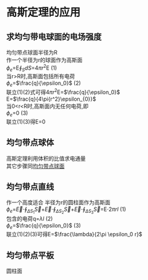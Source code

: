 # 高斯定理的应用  
## 求均匀带电球面的电场强度  
均匀带点球面半径为R  
作一个半径为r的球面作为高斯面  
$\phi_e$=E$\oint_{S}{dS}$=4$\pi$$r^2$E (1)  
当r>R时,高斯面包括所有电荷  
$\phi_e$=$\frac{q}{\epsilon_0}$ (2)  
联立(1)(2)式可得4$\pi$$r^2$E=$\frac{q}{\epsilon_0}$  
E=$\frac{q}{4\pi{r^2}\epsilon_{0}}$  
当0<r<R时,高斯面内无任何电荷,即  
$\phi_e$=0 (3)  
联立(1)(3)得E=0
## 均匀带点球体  
高斯定理利用体积的比值求电通量  
其它步骤同[均匀带点球面](#求均匀带电球面的电场强度)  

## 均匀带点直线  
作一个高度适合 半径为r的圆柱面作为高斯面  
$\phi_e$=$\vec{E}$${\cdot}$$\oint_{\Delta{S_1}}{\vec{S}}$+$\vec{E}$${\cdot}$$\oint_{\Delta{S_2}}{\vec{S}}$+$\vec{E}$${\cdot}$$\oint_{\Delta{S_3}}{\vec{S}}$=E$\cdot2\pi rl$ (1)   
包含的电荷q=$\lambda l$ (2)  
$\phi_e$=$\frac{q}{\epsilon_0}$ (3)  
联立(1)(2)(3)可得E=$\frac{\lambda}{2\pi \epsilon_0 r}$  
## 均匀带点平板  
圆柱面
